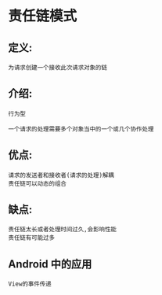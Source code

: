 # 责任链模式

## 定义:

    为请求创建一个接收此次请求对象的链
    
## 介绍:

    行为型

    一个请求的处理需要多个对象当中的一个或几个协作处理
    
## 优点:

    请求的发送者和接收者(请求的处理)解耦
    责任链可以动态的组合
    

## 缺点:

    责任链太长或者处理时间过久,会影响性能
    责任链有可能过多

## Android 中的应用

    View的事件传递